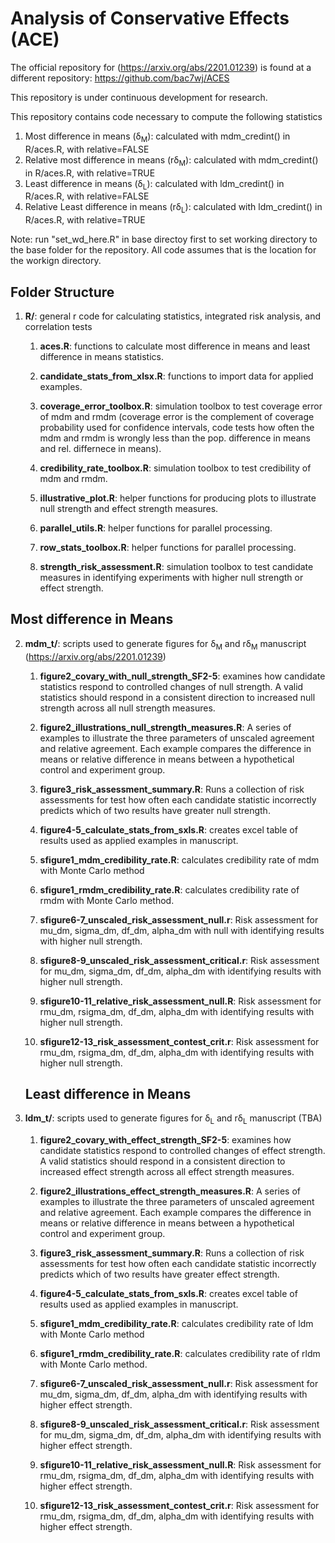 # Analysis of Conservative Effects (ACE)
The official repository for (https://arxiv.org/abs/2201.01239) is found at a different repository: https://github.com/bac7wj/ACES <p>
This repository is under continuous development for research. <p>
This repository contains code necessary to compute the following statistics <p>
1. Most difference in means (&delta;<sub>M</sub>): calculated with mdm_credint() in R/aces.R, with relative=FALSE
2. Relative most difference in means (r&delta;<sub>M</sub>): calculated with mdm_credint() in R/aces.R, with relative=TRUE
3. Least difference in means (&delta;<sub>L</sub>): calculated with ldm_credint() in R/aces.R, with relative=FALSE
4. Relative Least difference in means (r&delta;<sub>L</sub>): calculated with ldm_credint() in R/aces.R, with relative=TRUE

Note: run "set_wd_here.R" in base directoy first to set working directory to the base folder for the repository. All code assumes that is the location for the workign directory.

## Folder Structure
  
1. __R/__: general r code for calculating statistics, integrated risk analysis, and correlation tests
   
   1. __aces.R__: functions to calculate most difference in means and least difference in means statistics.
   
   2. __candidate_stats_from_xlsx.R__: functions to import data for applied examples.
   
   3. __coverage_error_toolbox.R__: simulation toolbox to test coverage error of mdm and rmdm (coverage error is the complement of coverage probability used for confidence intervals, code tests how often the mdm and rmdm is wrongly less than the pop. difference in means and rel. differnece in means).
   
   4. __credibility_rate_toolbox.R__: simulation toolbox to test credibility of mdm and rmdm.
   
   5. __illustrative_plot.R__: helper functions for producing plots to illustrate null strength and effect strength measures.
   
   6. __parallel_utils.R__: helper functions for parallel processing.
   
   7. __row_stats_toolbox.R__: helper functions for parallel processing.
   
   8. __strength_risk_assessment.R__: simulation toolbox to test candidate measures in identifying experiments with higher null strength or effect strength.
## Most difference in Means 
2. __mdm_t/__: scripts used to generate figures for &delta;<sub>M</sub> and r&delta;<sub>M</sub> manuscript (https://arxiv.org/abs/2201.01239)
   
   1. __figure2_covary_with_null_strength_SF2-5__: examines how candidate statistics respond to controlled changes of null strength. A valid statistics should respond in a consistent direction to increased null strength across all null strength measures.
   
   2. __figure2_illustrations_null_strength_measures.R__: A series of examples to illustrate the three parameters of unscaled agreement and relative agreement. Each example compares the difference in means or relative difference in means between a hypothetical control and experiment group.
   
   3. __figure3_risk_assessment_summary.R__: Runs a collection of risk assessments for test how often each candidate statistic incorrectly predicts which of two results have greater null strength.
   
   4. __figure4-5_calculate_stats_from_sxls.R__: creates excel table of results used as applied examples in manuscript.
   
   5. __sfigure1_mdm_credibility_rate.R__: calculates credibility rate of mdm with Monte Carlo method
   
   6. __sfigure1_rmdm_credibility_rate.R__: calculates credibility rate of rmdm with Monte Carlo method.
   
   7. __sfigure6-7_unscaled_risk_assessment_null.r__: Risk assessment for mu_dm, sigma_dm, df_dm, alpha_dm with null with identifying results with higher null strength.
   
   8. __sfigure8-9_unscaled_risk_assessment_critical.r__: Risk assessment for mu_dm, sigma_dm, df_dm, alpha_dm with identifying results with higher null strength.
   
   9. __sfigure10-11_relative_risk_assessment_null.R__: Risk assessment for rmu_dm, rsigma_dm, df_dm, alpha_dm with identifying results with higher null strength.
   
   10. __sfigure12-13_risk_assessment_contest_crit.r__: Risk assessment for rmu_dm, rsigma_dm, df_dm, alpha_dm with identifying results with higher null strength.

   
   ## Least difference in Means 
3. __ldm_t/__: scripts used to generate figures for &delta;<sub>L</sub> and r&delta;<sub>L</sub> manuscript (TBA)
   
   1. __figure2_covary_with_effect_strength_SF2-5__: examines how candidate statistics respond to controlled changes of effect strength. A valid statistics should respond in a consistent direction to increased effect strength across all effect strength measures.
   
   2. __figure2_illustrations_effect_strength_measures.R__: A series of examples to illustrate the three parameters of unscaled agreement and relative agreement. Each example compares the difference in means or relative difference in means between a hypothetical control and experiment group.
   
   3. __figure3_risk_assessment_summary.R__: Runs a collection of risk assessments for test how often each candidate statistic incorrectly predicts which of two results have greater effect strength.
   
   4. __figure4-5_calculate_stats_from_sxls.R__: creates excel table of results used as applied examples in manuscript.
   
   5. __sfigure1_mdm_credibility_rate.R__: calculates credibility rate of ldm with Monte Carlo method
   
   6. __sfigure1_rmdm_credibility_rate.R__: calculates credibility rate of rldm with Monte Carlo method.
   
   7. __sfigure6-7_unscaled_risk_assessment_null.r__: Risk assessment for mu_dm, sigma_dm, df_dm, alpha_dm with identifying results with higher effect strength.
   
   8. __sfigure8-9_unscaled_risk_assessment_critical.r__: Risk assessment for mu_dm, sigma_dm, df_dm, alpha_dm with identifying results with higher effect strength.
   
   9. __sfigure10-11_relative_risk_assessment_null.R__: Risk assessment for rmu_dm, rsigma_dm, df_dm, alpha_dm with identifying results with higher effect strength.
   
   10. __sfigure12-13_risk_assessment_contest_crit.r__: Risk assessment for rmu_dm, rsigma_dm, df_dm, alpha_dm with identifying results with higher effect strength.
